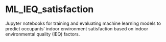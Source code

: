 # ML_IEQ_satisfaction
Jupyter notebooks for training and evaluating machine learning models to predict occupants’ indoor environment satisfaction based on indoor environmental quality (IEQ) factors.
